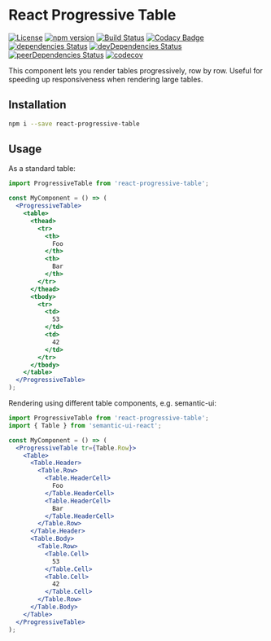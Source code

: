 # React Progressive Table

[![License](https://img.shields.io/badge/License-Apache%202.0-blue.svg)](https://opensource.org/licenses/Apache-2.0)
[![npm version](https://badge.fury.io/js/react-progressive-table.svg)](https://badge.fury.io/js/react-progressive-table)
[![Build Status](https://travis-ci.org/pikselpalette/react-progressive-table.svg?branch=master)](https://travis-ci.org/pikselpalette/react-progressive-table)
[![Codacy Badge](https://api.codacy.com/project/badge/Grade/782fe5ad443746038fcb68a299dd4916)](https://www.codacy.com/app/samboylett/react-progressive-table?utm_source=github.com&amp;utm_medium=referral&amp;utm_content=pikselpalette/react-progressive-table&amp;utm_campaign=Badge_Grade)
[![dependencies Status](https://david-dm.org/pikselpalette/react-progressive-table/status.svg)](https://david-dm.org/pikselpalette/react-progressive-table)
[![devDependencies Status](https://david-dm.org/pikselpalette/react-progressive-table/dev-status.svg)](https://david-dm.org/pikselpalette/react-progressive-table?type=dev)
[![peerDependencies Status](https://david-dm.org/pikselpalette/react-progressive-table/peer-status.svg)](https://david-dm.org/pikselpalette/react-progressive-table?type=peer)
[![codecov](https://codecov.io/gh/pikselpalette/react-progressive-table/branch/master/graph/badge.svg)](https://codecov.io/gh/pikselpalette/react-progressive-table)

This component lets you render tables progressively, row by row. Useful for speeding up responsiveness when rendering large tables.

## Installation

```sh
npm i --save react-progressive-table
```

## Usage

As a standard table:

```jsx
import ProgressiveTable from 'react-progressive-table';

const MyComponent = () => (
  <ProgressiveTable>
    <table>
      <thead>
        <tr>
          <th>
            Foo
          </th>
          <th>
            Bar
          </th>
        </tr>
      </thead>
      <tbody>
        <tr>
          <td>
            53
          </td>
          <td>
            42
          </td>
        </tr>
      </tbody>
    </table>
  </ProgressiveTable>
);
```

Rendering using different table components, e.g. semantic-ui:

```jsx
import ProgressiveTable from 'react-progressive-table';
import { Table } from 'semantic-ui-react';

const MyComponent = () => (
  <ProgressiveTable tr={Table.Row}>
    <Table>
      <Table.Header>
        <Table.Row>
          <Table.HeaderCell>
            Foo
          </Table.HeaderCell>
          <Table.HeaderCell>
            Bar
          </Table.HeaderCell>
        </Table.Row>
      </Table.Header>
      <Table.Body>
        <Table.Row>
          <Table.Cell>
            53
          </Table.Cell>
          <Table.Cell>
            42
          </Table.Cell>
        </Table.Row>
      </Table.Body>
    </Table>
  </ProgressiveTable>
);
```
